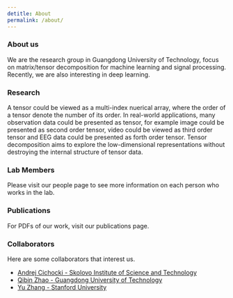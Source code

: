 ```yaml
---
detitle: About
permalink: /about/
---
```


### About us
We are the research group in Guangdong University of Technology, focus on matrix/tensor decomposition for machine learning  and signal processing. Recently, we are also interesting in deep learning.

### Research

A tensor could be viewed as a multi-index nuerical array, where the order of a tensor denote the number of its order. In real-world applications, many observation data could be presented as tensor, for example image could be presented as second order tensor, video could be viewed as third order tensor and EEG data could be presented as forth order tensor. Tensor decomposition aims to explore the low-dimensional representations without destroying the internal structure of tensor data. 


### Lab Members

Please visit our people page to see more information on each person who works in the lab.


### Publications

For PDFs of our work, visit our publications page. 

### Collaborators

Here are some collaborators that interest us.

- [Andrej Cichocki - Skolovo Institute of Science and Technology](https://faculty.skoltech.ru/people/andrzejcichocki)
- [Qibin Zhao - Guangdong University of Technology](http://automation.gdut.edu.cn/info/1094/4683.htm)
- [Yu Zhang - Stanford University](https://profiles.stanford.edu/176276?tab=bio)
